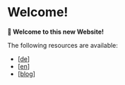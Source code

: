 # Welcome!

**👋 Welcome to this new Website!**

The following resources are available:
- [[de]]
- [[en]]
- [[blog]]

[//begin]: # "Autogenerated link references for markdown compatibility"
[de]: de.md "German Knowledge Base"
[en]: en.md "English Knowledge Base"
[blog]: blog.md "Blog"
[//end]: # "Autogenerated link references"